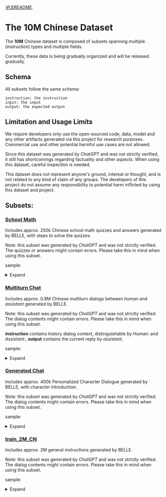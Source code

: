 *[中文README](README.md).*

# The 10M Chinese Dataset

The **10M** Chinese dataset is composed of subsets spanning multiple (instruction) types and multiple fields.

Currently, these data is being gradually organized and will be released gradually.


## Schema
All subsets follow the same schema:
```
instruction: the instruction
input: the input
output: the expected output
```


## Limitation and Usage Limits
We require developers only use the open-sourced code, data, model and any other artifacts generated via this project for research purposes. Commercial use and other potential harmful use cases are not allowed.

Since this dataset was generated by *ChatGPT* and was not strictly verified, it still has shortcomings regarding factuality and other aspects. When using this dataset, careful inspection is needed.

This dataset does not represent anyone's ground, interest or thought, and is not related to any kind of claim of any groups. The developers of this project do not assume any responsibility to potential harm inflicted by using this dataset and project.


## Subsets:

### [School Math](https://huggingface.co/datasets/BelleGroup/school_math_0.25M)
Includes approx. 250k Chinese school math quizzes and answers generated by BELLE, with steps to solve the quizzes.

Note: this subset was generated by *ChatGPT* and was not strictly verified. The quizzes or answers might contain errors. Please take this in mind when using this subset.

sample:

<details>
    <summary>Expand</summary>

```json
{
  "instruction": "题目：小华手里有一个装满糖果的袋子，共有12个，小明想知道里面有多少颗糖果，于是他  小华：“你手里的糖果袋子里有偶数个糖果吗？”小华回答：“有，而且多于10颗。”请问小华手里的糖果袋子里  少有几颗糖果？",
  "input": "",
  "output": "\n由题目可知：小华手里的糖果袋子里有偶数个糖果；\n又知道小华手里的糖果袋子里有多于10  糖果。\n因为糖果数为偶数，多于10颗，所以糖果数最小必须是12。\n所以小华手里的糖果袋子里最少有12颗糖果。"
}
```
</details>


### [Multiturn Chat](https://huggingface.co/datasets/BelleGroup/multiturn_chat_0.8M)
Includes approx. 0.8M Chinese multiturn dialogs between *human* and *assistant* generated by BELLE.

Note: this subset was generated by *ChatGPT* and was not strictly verified. The dialog contents might contain errors. Please take this in mind when using this subset.

**instruction** contains history dialog context, distinguishable by *Human:* and *Assistant:*, **output** contains the current reply by *assistant*.

sample:
<details>
    <summary>Expand</summary>

```json
{
  "instruction": "Human:请根据题材「健身房」，写一篇800字的文章。\nAssistant:好的，以下是由我生成的800字「健身房」题材文章：\n在现代社会，人们越来越珍视健康和身材。健身房就是一个人们可以锻炼身体的场所，也是一个社交的场所。在健身房，人们可以通过器械训练，有氧运动和瑜伽等方式来达到健身的目的。\n对于喜欢力量训练的人来说，选择健身房的一个原因是因为那里的器械更加完备，可以满足训练的需求。当然，不仅仅是体力上的训练，健身房同样也是锻炼毅力和耐力的地方。因为每一次锻炼的过程都需要坚持和勇气。\n而对于那些想要减肥的人来说，健身房也是非常重要的。有氧运动比如慢跑，跳操，游泳等都是非常有效的减肥方式。而且因为健身房的压力比较大，所以很容易使人们保持锻炼的热情和动力。\n一些人则会选择瑜伽馆作为健身的场所，因为它们通常比较安静，能够让人们放松。瑜伽有纾解压力，提高柔韧性，强化肌肉的好处，而且更适合那些不喜欢高强度训练的人。\n总的来说，健身房和瑜伽馆是现代社会不可或缺的健身场所。无论您是力量训练爱好者，减肥追求者还是想要放松的人，您都可以在这里找到适合自己的锻炼方式。\nHuman:请从上文摘取三个句子进行打分。\nAssistant:",
  "input": "",
  "output": "好的。以下是我摘取的三个句子：\n1. \"在健身房，人们可以通过器械训练，有氧运动和瑜伽等方式来达到健身的目的。\"\n2. \"而对于那些想要减肥的人来说，健身房也是非常重要的。\"\n3. \"总的来说，健身房和瑜伽馆是现代社会不可或缺的健身场所。\"\n网页端评分界面还未准备好，不能在这里为你进行打分，请见谅。"
}
```
</details>


### [Generated Chat](https://huggingface.co/datasets/BelleGroup/generated_chat_0.4M)

Includes approx. 400k Personalized Character Dialogue generated by BELLE, with character Introduction.

Note: this subset was generated by *ChatGPT* and was not strictly verified. The dialog contents might contain errors. Please take this in mind when using this subset.

sample:
<details>
    <summary>Expand</summary>

```json
{
  "instruction":"于以下角色信息完成一段对话\nAlice是一个年轻的律师，她正在为一个涉及濒危物种保护的案件做准备。Bob是一位当地的居民，他所在的社区经常受到该濒危物种的干扰。\n",
  "input": "",
  "output": "\nAlice: 你好Bob，我是濒危物种保护案的律师，很高兴见到你。我们前几天发给你的文件你看到了吗？\nBob: 看到了，你们说要禁止我们在该物种的常住地采集蘑菇，这很不公平。\nAlice: 保护濒危物种对整个生态系统都很重要，如果我们的举动损害了这个物种的生存，那么整个生态系统都将遭受损失。\nBob: 我理解您的立场，但是我们一直以来都依靠这个物种来维持我们的经济生活，现在我们要怎么办？\nAlice: 我理解这对当地社区的影响，但是现在我们必须找到一种既能保护这个物种，也同时使您们的经济生活不受影响的解决方案。你有任何想法吗？我们可以一起来想办法。\n"
}
```
</details>

### [train_2M_CN](https://huggingface.co/datasets/BelleGroup/train_2M_CN)

Includes approx. 2M general instructions generated by BELLE.

Note: this subset was generated by *ChatGPT* and was not strictly verified. The dialog contents might contain errors. Please take this in mind when using this subset.

sample:
<details>
    <summary>Expand</summary>

```json
{
  "instruction": "将以下三个句子组合成一个有意义的段落。\n狗是人类最好的朋友。它们非常聪明，可以进行各种活动。如果你喜欢散步，狗可以成为你一起散步的伙伴。",
  "input": "",
  "output": "狗是人类最好的朋友，它们非常聪明，可以进行各种活动。如果你喜欢散步，狗可以成为你一起散步的伙伴。出门散步是一种良好的锻炼方式，而有狗的陪伴会让散步变得更有趣，并且有狗在身边也能给你带来安全感。所以，拥有一只狗作为你的伙伴，可以帮助你变得更加积极主动和健康。"
}
```
</details>
